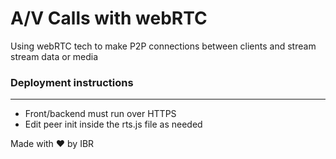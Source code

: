 # A/V Calls with webRTC
Using webRTC tech to make P2P connections between clients and stream stream data or media

### Deployment instructions
---
* Front/backend must run over HTTPS
* Edit peer init inside the rts.js file as needed

Made with ❤️ by IBR